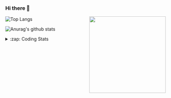 ### Hi there 👋

<!--
**tao8687/tao8687** is a ✨ _special_ ✨ repository because its `README.md` (this file) appears on your GitHub profile.

Here are some ideas to get you started:

- 🔭 I’m currently working on ...
- 🌱 I’m currently learning ...
- 👯 I’m looking to collaborate on ...
- 🤔 I’m looking for help with ...
- 💬 Ask me about ...
- 📫 How to reach me: ...
- 😄 Pronouns: ...
- ⚡ Fun fact: ...
-->

<img align='right' src="https://media.giphy.com/media/M9gbBd9nbDrOTu1Mqx/giphy.gif" width="240">

  
![Top Langs](https://github-readme-stats.vercel.app/api/top-langs/?username=tao8687&layout=compact&title_color=23238E&text_color=A67D3D)

![Anurag's github stats](https://github-readme-stats.vercel.app/api?username=tao8687&show_icons=true&&text_color=A67D3D&title_color=23238E&show_icons=false&count_private=true&hide=stars)

<details>
  <summary>:zap: Coding Stats</summary>
  <br>
    
<!--START_SECTION:waka-->

```text
From: 28 February 2023 - To: 07 March 2023

Markdown   12 mins         ███████▓░░░░░░░░░░░░░░░░░   30.96 %
C          8 mins          █████▓░░░░░░░░░░░░░░░░░░░   22.67 %
Python     7 mins          █████░░░░░░░░░░░░░░░░░░░░   19.92 %
C++        5 mins          ███▓░░░░░░░░░░░░░░░░░░░░░   14.27 %
Bash       4 mins          ███░░░░░░░░░░░░░░░░░░░░░░   12.18 %
```

<!--END_SECTION:waka-->
</details>
